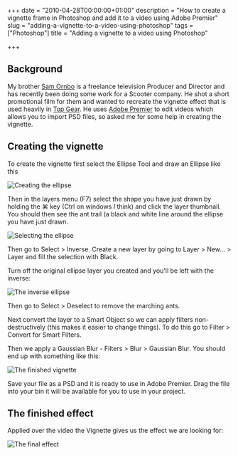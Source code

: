 +++
date = "2010-04-28T00:00:00+01:00"
description = "How to create a vignette frame in Photoshop and add it to a video using Adobe Premier"
slug = "adding-a-vignette-to-a-video-using-photoshop"
tags = ["Photoshop"]
title = "Adding a vignette to a video using Photoshop"

+++

## Background

My brother [Sam Ornbo][1] is a freelance television Producer and Director and has recently been doing some work for a Scooter company. He shot a short promotional film for them and wanted to recreate the vignette effect that is used heavily in [Top Gear][8]. He uses [Adobe Premier][2] to edit videos which allows you to import PSD files, so asked me for some help in creating the vignette.

## Creating the vignette

To create the vignette first select the Ellipse Tool and draw an Ellipse like this

![Creating the ellipse][3] 

Then in the layers menu (F7) select the shape you have just drawn by holding the ⌘ key (Ctrl on windows I think) and click the layer thumbnail. You should then see the ant trail (a black and white line around the ellipse you have just drawn.

![Selecting the ellipse][4] 

Then go to Select > Inverse. Create a new layer by going to Layer > New... > Layer and fill the selection with Black. 

Turn off the original ellipse layer you created and you'll be left with the inverse:

![The inverse ellipse][5] 

Then go to Select > Deselect to remove the marching ants.

Next convert the layer to a Smart Object so we can apply filters non-destructively (this makes it easier to change things). To do this go to Filter > Convert for Smart Filters.

Then we apply a Gaussian Blur - Filters > Blur > Gaussian Blur. You should end up with something like this:

![The finished vignette][6] 

Save your file as a PSD and it is ready to use in Adobe Premier. Drag the file into your bin it will be available for you to use in your project. 

## The finished effect

Applied over the video the Vignette gives us the effect we are looking for:

![The final effect][7] 

[1]: http://www.samornbo.com/
[2]: http://www.adobe.com/products/premiere/
[3]: /images/articles/vignette_ellipse.png
[4]: /images/articles/vignette_layers.jpg
[5]: /images/articles/vignette_inverse_ellipse.jpg
[6]: /images/articles/vignette_finished.jpg
[7]: /images/articles/vignette_biker.jpg
[8]: http://www.topgear.com/
